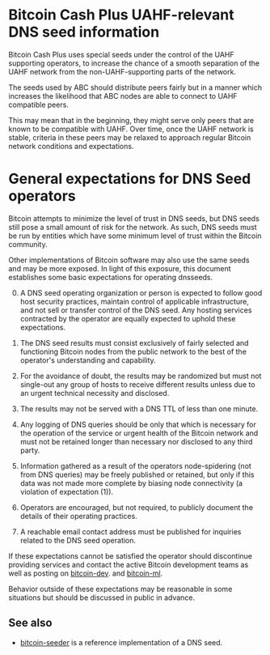 Bitcoin Cash Plus UAHF-relevant DNS seed information
==============================================

Bitcoin Cash Plus uses special seeds under the control of the
UAHF supporting operators, to increase the chance of a smooth
separation of the UAHF network from the non-UAHF-supporting
parts of the network.

The seeds used by ABC should distribute peers fairly but in a
manner which increases the likelihood that ABC nodes are able
to connect to UAHF compatible peers.

This may mean that in the beginning, they might serve only
peers that are known to be compatible with UAHF.
Over time, once the UAHF network is stable, criteria in these
peers may be relaxed to approach regular Bitcoin network
conditions and expectations.


General expectations for DNS Seed operators
===========================================

Bitcoin attempts to minimize the level of trust in DNS seeds,
but DNS seeds still pose a small amount of risk for the network.
As such, DNS seeds must be run by entities which have some minimum
level of trust within the Bitcoin community.

Other implementations of Bitcoin software may also use the same
seeds and may be more exposed. In light of this exposure, this
document establishes some basic expectations for operating dnsseeds.

0. A DNS seed operating organization or person is expected to follow good
host security practices, maintain control of applicable infrastructure,
and not sell or transfer control of the DNS seed. Any hosting services
contracted by the operator are equally expected to uphold these expectations.

1. The DNS seed results must consist exclusively of fairly selected and
functioning Bitcoin nodes from the public network to the best of the
operator's understanding and capability.

2. For the avoidance of doubt, the results may be randomized but must not
single-out any group of hosts to receive different results unless due to an
urgent technical necessity and disclosed.

3. The results may not be served with a DNS TTL of less than one minute.

4. Any logging of DNS queries should be only that which is necessary
for the operation of the service or urgent health of the Bitcoin
network and must not be retained longer than necessary nor disclosed
to any third party.

5. Information gathered as a result of the operators node-spidering
(not from DNS queries) may be freely published or retained, but only
if this data was not made more complete by biasing node connectivity
(a violation of expectation (1)).

6. Operators are encouraged, but not required, to publicly document the
details of their operating practices.

7. A reachable email contact address must be published for inquiries
related to the DNS seed operation.

If these expectations cannot be satisfied the operator should
discontinue providing services and contact the active Bitcoin
development teams as well as posting on
[bitcoin-dev](https://lists.linuxfoundation.org/mailman/listinfo/bitcoin-dev).
and
[bitcoin-ml](https://lists.linuxfoundation.org/mailman/listinfo/bitcoin-ml).

Behavior outside of these expectations may be reasonable in some
situations but should be discussed in public in advance.

See also
----------
- [bitcoin-seeder](https://github.com/sipa/bitcoin-seeder) is a reference implementation of a DNS seed.

